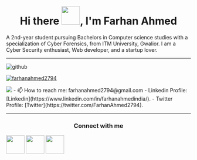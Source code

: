 <h1 align="center"> Hi there <img height="50" width="50" src="https://raw.githubusercontent.com/nixin72/nixin72/master/wave.gif">, I'm Farhan Ahmed</h1>

<!--
**FarhanCeo/FarhanCeo** is a ✨ _special_ ✨ repository because its `README.md` (this file) appears on your GitHub profile.

Here are some ideas to get you started:

- 🔭 I’m currently working on ...
- 🌱 I’m currently learning ...
- 👯 I’m looking to collaborate on ...
- 🤔 I’m looking for help with ...
- 💬 Ask me about ...

- 😄 Pronouns: ...
- ⚡ Fun fact: ...
-->
A 2nd-year student pursuing Bachelors in Computer science studies with a specialization of Cyber Forensics, from ITM University, Gwalior. I am a Cyber Security enthusiast, Web developer, and a startup lover.<br><hr>
<p align="left"> <img src="https://komarev.com/ghpvc/?username=FarhanCeo&label=Profile%20views&color=0e75b6&style=flat" alt="github" /> </p>

<p align="left"> <a href="https://twitter.com/farhanahmed2794" target="blank"><img src="https://img.shields.io/twitter/follow/farhanahmed2794?logo=twitter&style=for-the-badge" alt="farhanahmed2794" /></a> </p>

<img src="https://github-readme-stats.vercel.app/api?username=FarhanCeo&&show_icons=true&title_color=ffffff&icon_color=bb2acf&text_color=daf7dc&bg_color=151515">
- 📫 How to reach me: farhanahmed2794@gmail.com
- Linkedin Profile: [Linkedin](https://www.linkedin.com/in/farhanahmedindia/).
- Twitter Profile: [Twitter](https://twitter.com/FarhanAhmed2794).
<br><hr>
<h3 align="center">Connect with me</h3>
<a align="center" href="https://twitter.com/FarhanAhmed2794"><img align="center" width="50" height="50"   src="https://camo.githubusercontent.com/8992cd691986aebbd0976e0f480913ad1613cb4afbb73d477805492c2e95467e/68747470733a2f2f696d672e69636f6e73382e636f6d2f637574652d636c69706172742f36342f3030303030302f747769747465722e706e67"></a>
<a align="center" href="https://www.linkedin.com/in/farhanahmedindia/"><img align="center" width="50" height="50" src="https://camo.githubusercontent.com/29d6539c6be921530ca7e14266fcd8ef1d456400473b3b916923d29bc1dc8555/68747470733a2f2f696d672e69636f6e73382e636f6d2f637574652d636c69706172742f36342f3030303030302f6c696e6b6564696e2e706e67"></a>
<a align="center" href="https://www.instagram.com/a_farhanofficial/"><img align="center" width="50" height="50"   src="https://camo.githubusercontent.com/cd87356f145408dabc2bd78859f97b53e7f375a33899c3d3b20dcc7d6ff5a567/68747470733a2f2f696d672e69636f6e73382e636f6d2f637574652d636c69706172742f36342f3030303030302f696e7374616772616d2d6e65772e706e67"></a>
